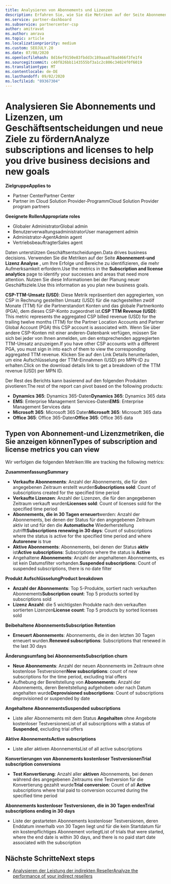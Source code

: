 ```yaml
---
title: Analysieren von Abonnements und Lizenzen
description: Erfahren Sie, wie Sie die Metriken auf der Seite Abonnement-und Lizenz Analyse verwenden, um Ihre Erfolge und Bereiche zu identifizieren, die mehr Aufmerksamkeit erfordern.
ms.service: partner-dashboard
ms.subservice: partnercenter-csp
author: amitravat
ms.author: amrava
ms.topic: article
ms.localizationpriority: medium
ms.custom: SEOJULY.20
ms.date: 07/08/2020
ms.openlocfilehash: 8d16ef9150e83fbdd3c189aaa878ad466f3fe1f4
ms.sourcegitcommit: c40f826bb1143555bf3a1c2c806c34024f0f6019
ms.translationtype: MT
ms.contentlocale: de-DE
ms.lasthandoff: 09/02/2020
ms.locfileid: "89367304"
---
```

# <a name="analyze-subscriptions-and-licenses-to-help-you-drive-business-decisions-and-new-goals"></a><span data-ttu-id="804c9-103">Analysieren Sie Abonnements und Lizenzen, um Geschäftsentscheidungen und neue Ziele zu fördern</span><span class="sxs-lookup"><span data-stu-id="804c9-103">Analyze subscriptions and licenses to help you drive business decisions and new goals</span></span>

<span data-ttu-id="804c9-104">**Zielgruppe**</span><span class="sxs-lookup"><span data-stu-id="804c9-104">**Applies to**</span></span>

- <span data-ttu-id="804c9-105">Partner Center</span><span class="sxs-lookup"><span data-stu-id="804c9-105">Partner Center</span></span>
- <span data-ttu-id="804c9-106">Partner im Cloud Solution Provider-Programm</span><span class="sxs-lookup"><span data-stu-id="804c9-106">Cloud Solution Provider program partners</span></span>

<span data-ttu-id="804c9-107">**Geeignete Rollen**</span><span class="sxs-lookup"><span data-stu-id="804c9-107">**Appropriate roles**</span></span>

- <span data-ttu-id="804c9-108">Globaler Administrator</span><span class="sxs-lookup"><span data-stu-id="804c9-108">Global admin</span></span>
- <span data-ttu-id="804c9-109">Benutzerverwaltungsadministrator</span><span class="sxs-lookup"><span data-stu-id="804c9-109">User management admin</span></span>
- <span data-ttu-id="804c9-110">Administrator-Agent</span><span class="sxs-lookup"><span data-stu-id="804c9-110">Admin agent</span></span>
- <span data-ttu-id="804c9-111">Vertriebsbeauftragter</span><span class="sxs-lookup"><span data-stu-id="804c9-111">Sales agent</span></span>

<span data-ttu-id="804c9-112">Daten unterstützen Geschäftsentscheidungen.</span><span class="sxs-lookup"><span data-stu-id="804c9-112">Data drives business decisions.</span></span> <span data-ttu-id="804c9-113">Verwenden Sie die Metriken auf der Seite **Abonnement-und Lizenz Analyse** , um Ihre Erfolge und Bereiche zu identifizieren, die mehr Aufmerksamkeit erfordern.</span><span class="sxs-lookup"><span data-stu-id="804c9-113">Use the metrics in the **Subscription and license analytics** page to identify your successes and areas that need more attention.</span></span> <span data-ttu-id="804c9-114">Nutzen Sie diese Informationen bei der Planung neuer Geschäftsziele.</span><span class="sxs-lookup"><span data-stu-id="804c9-114">Use this information as you plan new business goals.</span></span>

<span data-ttu-id="804c9-115">**CSP-TTM-Umsatz (USD)**: Diese Metrik repräsentiert den aggregierten, von CSP in Rechnung gestellten Umsatz (USD) für die nachgestellten zwölf Monate (TTM) für die Partnerstandort Konten und das globale Partnerkonto (PGA), dem dieses CSP-Konto zugeordnet ist.</span><span class="sxs-lookup"><span data-stu-id="804c9-115">**CSP TTM Revenue (USD)**: This metric represents the aggregated CSP billed revenue (USD) for the trailing twelve months (TTM) for the Partner Location Accounts and Partner Global Account (PGA) this CSP account is associated with.</span></span> <span data-ttu-id="804c9-116">Wenn Sie über andere CSP-Konten mit einer anderen-Datenbank verfügen, müssen Sie sich bei jeder von Ihnen anmelden, um den entsprechenden aggregierten TTM-Umsatz anzuzeigen.</span><span class="sxs-lookup"><span data-stu-id="804c9-116">If you have other CSP accounts with a different PGA, you must sign in into each of them to view the corresponding aggregated TTM revenue.</span></span>  <span data-ttu-id="804c9-117">Klicken Sie auf den Link Details herunterladen, um eine Aufschlüsselung der TTM-Einnahmen (USD) pro MPN-ID zu erhalten.</span><span class="sxs-lookup"><span data-stu-id="804c9-117">Click on the download details link to get a breakdown of the TTM revenue (USD) per MPN ID.</span></span>

<span data-ttu-id="804c9-118">Der Rest des Berichts kann basierend auf den folgenden Produkten pivotieren:</span><span class="sxs-lookup"><span data-stu-id="804c9-118">The rest of the report can pivot based on the following products:</span></span>

 - <span data-ttu-id="804c9-119">**Dynamics 365**: Dynamics 365-Daten</span><span class="sxs-lookup"><span data-stu-id="804c9-119">**Dynamics 365**: Dynamics 365 data</span></span>  
 - <span data-ttu-id="804c9-120">**EMS**: Enterprise Management Services-Daten</span><span class="sxs-lookup"><span data-stu-id="804c9-120">**EMS**: Enterprise Management Services data</span></span>  
 - <span data-ttu-id="804c9-121">**Microsoft 365**: Microsoft 365 Daten</span><span class="sxs-lookup"><span data-stu-id="804c9-121">**Microsoft 365**: Microsoft 365 data</span></span>  
 - <span data-ttu-id="804c9-122">**Office 365**: Office 365-Daten</span><span class="sxs-lookup"><span data-stu-id="804c9-122">**Office 365**: Office 365 data</span></span>  


## <a name="types-of-subscription-and-license-metrics-you-can-view"></a><span data-ttu-id="804c9-123">Typen von Abonnement-und Lizenzmetriken, die Sie anzeigen können</span><span class="sxs-lookup"><span data-stu-id="804c9-123">Types of subscription and license metrics you can view</span></span>

<span data-ttu-id="804c9-124">Wir verfolgen die folgenden Metriken:</span><span class="sxs-lookup"><span data-stu-id="804c9-124">We are tracking the following metrics:</span></span>

<span data-ttu-id="804c9-125">**Zusammenfassung**</span><span class="sxs-lookup"><span data-stu-id="804c9-125">**Summary**</span></span>  
 - <span data-ttu-id="804c9-126">**Verkaufte Abonnements**: Anzahl der Abonnements, die für den angegebenen Zeitraum erstellt wurden</span><span class="sxs-lookup"><span data-stu-id="804c9-126">**Subscriptions sold**: Count of subscriptions created for the specified time period</span></span>  
 - <span data-ttu-id="804c9-127">**Verkaufte Lizenzen**: Anzahl der Lizenzen, die für den angegebenen Zeitraum verkauft wurden</span><span class="sxs-lookup"><span data-stu-id="804c9-127">**Licenses sold**: Count of licenses sold for the specified time period</span></span>   
 - <span data-ttu-id="804c9-128">**Abonnements, die in 30 Tagen erneuert**werden: Anzahl der Abonnements, bei denen der Status für den angegebenen Zeitraum aktiv ist und für den die **Automatische** Wiederherstellung zutrifft</span><span class="sxs-lookup"><span data-stu-id="804c9-128">**Subscriptions renewing in 30 days**: Count of subscriptions where the status is active for the specified time period and where **Autorenew** is true</span></span>
 - <span data-ttu-id="804c9-129">**Aktive Abonnements**: Abonnements, bei denen der Status **aktiv** ist</span><span class="sxs-lookup"><span data-stu-id="804c9-129">**Active subscriptions**: Subscriptions where the status is **Active**</span></span>  
 - <span data-ttu-id="804c9-130">Angehaltene **Abonnements**: Anzahl der angehaltenen Abonnements, es ist kein Datumsfilter vorhanden.</span><span class="sxs-lookup"><span data-stu-id="804c9-130">**Suspended subscriptions**: Count of suspended subscriptions, there is no date filter</span></span>  

<span data-ttu-id="804c9-131">**Produkt Aufschlüsselung**</span><span class="sxs-lookup"><span data-stu-id="804c9-131">**Product breakdown**</span></span>  
 - <span data-ttu-id="804c9-132">**Anzahl der Abonnements**: Top 5-Produkte, sortiert nach verkauften Abonnements</span><span class="sxs-lookup"><span data-stu-id="804c9-132">**Subscription count**: Top 5 products sorted by subscriptions sold</span></span>  
 - <span data-ttu-id="804c9-133">**Lizenz Anzahl**: die 5 wichtigsten Produkte nach den verkauften sortierten Lizenzen</span><span class="sxs-lookup"><span data-stu-id="804c9-133">**License count**: Top 5 products by sorted licenses sold</span></span>

<span data-ttu-id="804c9-134">**Beibehaltene Abonnements**</span><span class="sxs-lookup"><span data-stu-id="804c9-134">**Subscription Retention**</span></span>
 - <span data-ttu-id="804c9-135">**Erneuert Abonnements**: Abonnements, die in den letzten 30 Tagen erneuert wurden.</span><span class="sxs-lookup"><span data-stu-id="804c9-135">**Renewed subscriptions**: Subscriptions that renewed in the last 30 days</span></span>  

<span data-ttu-id="804c9-136">**Änderungsumfang bei Abonnements**</span><span class="sxs-lookup"><span data-stu-id="804c9-136">**Subscription churn**</span></span>  
 - <span data-ttu-id="804c9-137">**Neue Abonnements**: Anzahl der neuen Abonnements im Zeitraum ohne kostenlose Testversionen</span><span class="sxs-lookup"><span data-stu-id="804c9-137">**New subscriptions**: count of new subscriptions for the time period, excluding trial offers</span></span>  
 - <span data-ttu-id="804c9-138">Aufhebung der Bereitstellung von **Abonnements**: Anzahl der Abonnements, deren Bereitstellung aufgehoben oder nach Datum angehalten wurde</span><span class="sxs-lookup"><span data-stu-id="804c9-138">**Deprovisioned subscriptions**: Count of subscriptions deprovisioned or suspended by date</span></span>  

<span data-ttu-id="804c9-139">**Angehaltene Abonnements**</span><span class="sxs-lookup"><span data-stu-id="804c9-139">**Suspended subscriptions**</span></span>  
 - <span data-ttu-id="804c9-140">Liste aller Abonnements mit dem Status **Angehalten** ohne Angebote kostenloser Testversionen</span><span class="sxs-lookup"><span data-stu-id="804c9-140">List of all subscriptions with a status of **Suspended**, excluding trial offers</span></span>  
  
<span data-ttu-id="804c9-141">**Aktive Abonnements**</span><span class="sxs-lookup"><span data-stu-id="804c9-141">**Active subscriptions**</span></span>
 - <span data-ttu-id="804c9-142">Liste aller aktiven Abonnements</span><span class="sxs-lookup"><span data-stu-id="804c9-142">List of all active subscriptions</span></span>  

<span data-ttu-id="804c9-143">**Konvertierungen von Abonnements kostenloser Testversionen**</span><span class="sxs-lookup"><span data-stu-id="804c9-143">**Trial subscription conversions**</span></span>  
 - <span data-ttu-id="804c9-144">**Test Konvertierung**: Anzahl aller **aktiven** Abonnements, bei denen während des angegebenen Zeitraums eine Testversion für die Konvertierung gezahlt wurde</span><span class="sxs-lookup"><span data-stu-id="804c9-144">**Trial conversion**: Count of all **Active** subscriptions where trial paid to conversion occurred during the specified time period</span></span>  

<span data-ttu-id="804c9-145">**Abonnements kostenloser Testversionen, die in 30 Tagen enden**</span><span class="sxs-lookup"><span data-stu-id="804c9-145">**Trial subscriptions ending in 30 days**</span></span>  
 - <span data-ttu-id="804c9-146">Liste der gestarteten Abonnements kostenloser Testversionen, deren Enddatum innerhalb von 30 Tagen liegt und für die kein Startdatum für ein kostenpflichtiges Abonnement vorliegt</span><span class="sxs-lookup"><span data-stu-id="804c9-146">List of trials that were started, where the end date is within 30 days, and there is no paid start date associated with the subscription</span></span>  

## <a name="next-steps"></a><span data-ttu-id="804c9-147">Nächste Schritte</span><span class="sxs-lookup"><span data-stu-id="804c9-147">Next steps</span></span>

- [<span data-ttu-id="804c9-148">Analysieren der Leistung der indirekten Reseller</span><span class="sxs-lookup"><span data-stu-id="804c9-148">Analyze the performance of your indirect resellers</span></span>](analyze-indirect-resellers.md)